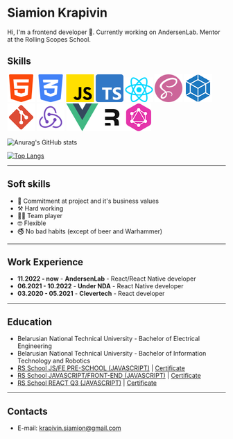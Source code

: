 # Siamion Krapivin 

Hi, I'm a frontend developer 👾. Currently working on AndersenLab. Mentor at the Rolling Scopes School.<br> 

## Skills
![](./assets/html-5.png) ![](./assets/css-3.png) ![](./assets/js.png) ![](./assets/typescript.png) ![](./assets/react.png) ![](./assets/sass.png) ![](./assets/webpack.png) ![](./assets/git.png) ![](./assets/redux.png)
![](./assets/vue.png)![](./assets/remix.png)![](./assets/graphql_.png)

![Anurag's GitHub stats](https://readme-stats.clckblog.space/api?username=s4mm4ael&show_icons=true&theme=radical)

[![Top Langs](https://readme-stats.clckblog.space/api/top-langs/?username=s4mm4ael&layout=compact&theme=radical&card_width=445)](https://github.com/anuraghazra/github-readme-stats)

---
## Soft skills
* 👾 Commitment at project and it's business values
* ⚒️ Hard working
* 🤝🏼 Team player
* 🤓 Flexible
* 🚭 No bad habits (except of beer and Warhammer)
---
## Work Experience

* **11.2022 - now** - **AndersenLab** - React/React Native developer
* **06.2021 - 10.2022** - **Under NDA** - React Native developer
* **03.2020 - 05.2021** - **Clevertech** - React developer
---

## Education ##

* Belarusian National Technical University - Bachelor of Electrical Engineering</br>
* Belarusian National Technical University - Bachelor of Information Technology and Robotics</br>
* [RS School JS/FE PRE-SCHOOL (JAVASCRIPT)](https://rs.school/js-stage0/) | [Certificate](https://app.rs.school/certificate/2dyswcow)</br>
* [RS School JAVASCRIPT/FRONT-END (JAVASCRIPT)](https://rs.school/js/) | [Certificate](https://app.rs.school/certificate/pkyem0t4)</br>
* [RS School REACT Q3 (JAVASCRIPT)](https://rs.school/react/) | [Certificate](https://app.rs.school/certificate/vxzu2z25)
---

## Contacts
* E-mail: krapivin.siamion@gmail.com
